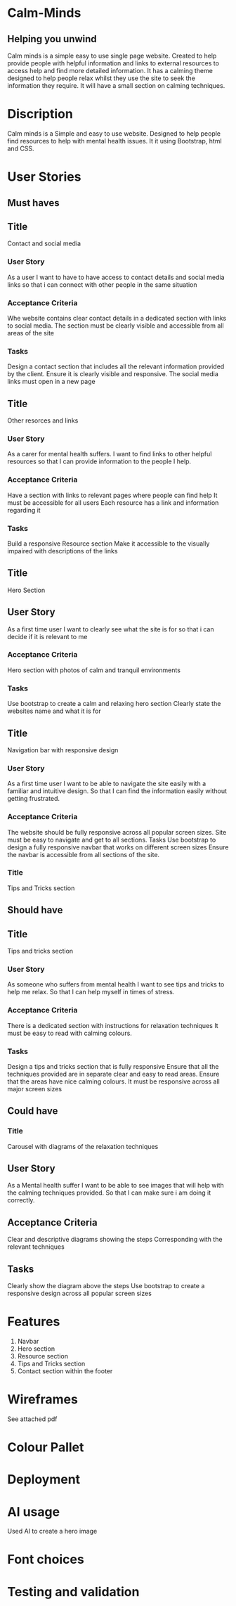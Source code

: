 # Calm-Minds

## Helping you unwind

Calm minds is a simple easy to use single page website. Created to help provide people with helpful information and links to external resources to access help and find more detailed information. It has a calming theme designed to help people relax whilst they use the site to seek the information they require. It will have a small section on calming techniques.

# Discription

Calm minds is a Simple and easy to use website. Designed to help people find resources to help with mental health issues. It it using Bootstrap, html and CSS.

# User Stories

## Must haves

## Title

Contact and social media

### User Story

As a user I want to have to have access to contact details and social media links so that i can connect with other people in the same situation

### Acceptance Criteria

Whe website contains clear contact details in a dedicated section with links to social media.
The section must be clearly visible and accessible from all areas of the site

### Tasks

Design a contact section that includes all the relevant information provided by the client.
Ensure it is clearly visible and responsive.
The social media links must open in a new page

## Title

Other resorces and links

### User Story

As a carer for mental health suffers. I want to find links to other helpful resources so that I can provide information to the people I help.

### Acceptance Criteria

Have a section with links to relevant pages where people can find help
It must be accessible for all users
Each resource has a link and information regarding it

### Tasks

Build a responsive Resource section
Make it accessible to the visually impaired with descriptions of the links

## Title

Hero Section

## User Story

As a first time user I want to clearly see what the site is for so that i can decide if it is relevant to me

### Acceptance Criteria

Hero section with photos of calm and tranquil environments

### Tasks

Use bootstrap to create a calm and relaxing hero section
Clearly state the websites name and what it is for

## Title

Navigation bar with responsive design

### User Story

As a first time user I want to be able to navigate the site easily with a familiar and intuitive design. So that I can find the information easily without getting frustrated.

### Acceptance Criteria

The website should be fully responsive across all popular screen sizes.
Site must be easy to navigate and get to all sections.
Tasks
Use bootstrap to design a fully responsive navbar that works on different screen sizes
Ensure the navbar is accessible from all sections of the site.

### Title

Tips and Tricks section

## Should have

## Title

Tips and tricks section

### User Story

As someone who suffers from mental health I want to see tips and tricks to help me relax. So that I can help myself in times of stress.

### Acceptance Criteria

There is a dedicated section with instructions for relaxation techniques
It must be easy to read with calming colours.

### Tasks

Design a tips and tricks section that is fully responsive
Ensure that all the techniques provided are in separate clear and easy to read areas.
Ensure that the areas have nice calming colours.
It must be responsive across all major screen sizes

## Could have

### Title

Carousel with diagrams of the relaxation techniques

## User Story

As a Mental health suffer I want to be able to see images that will help with the calming techniques provided. So that I can make sure i am doing it correctly.

## Acceptance Criteria

Clear and descriptive diagrams showing the steps
Corresponding with the relevant techniques

## Tasks

Clearly show the diagram above the steps
Use bootstrap to create a responsive design across all popular screen sizes

# Features

1. Navbar
2. Hero section
3. Resource section
4. Tips and Tricks section
5. Contact section within the footer

# Wireframes

See attached pdf

# Colour Pallet

# Deployment

# AI usage

Used AI to create a hero image

# Font choices

# Testing and validation
